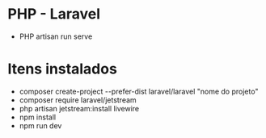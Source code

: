 # PHP - Laravel

* PHP artisan run serve

# Itens instalados
* composer create-project --prefer-dist laravel/laravel "nome do projeto"
* composer require laravel/jetstream
* php artisan jetstream:install livewire
* npm install
* npm run dev

